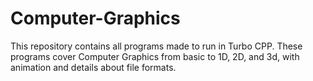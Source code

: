 # Computer-Graphics
This repository contains all programs made to run in Turbo CPP. These programs cover Computer Graphics from basic to 1D, 2D, and 3d, with animation and details about file formats.
